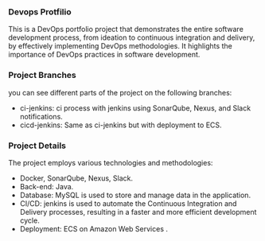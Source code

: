 ### Devops Protfilio
This is a DevOps portfolio project that demonstrates the entire software development process, from ideation to continuous integration and delivery, by effectively implementing DevOps methodologies. It highlights the importance of DevOps practices in software development.

### Project Branches
you can see different parts of the project on the following branches:
- ci-jenkins: ci process with jenkins using  SonarQube, Nexus, and Slack notifications.
- cicd-jenkins: Same as ci-jenkins but with deployment to ECS.



### Project Details
The project employs various technologies and methodologies:
- Docker, SonarQube, Nexus, Slack.
- Back-end: Java.
- Database: MySQL is used to store and manage data in the application.
- CI/CD: jenkins is used to automate the Continuous Integration and Delivery processes, resulting in a faster and more efficient development cycle.
- Deployment: ECS on Amazon Web Services .

